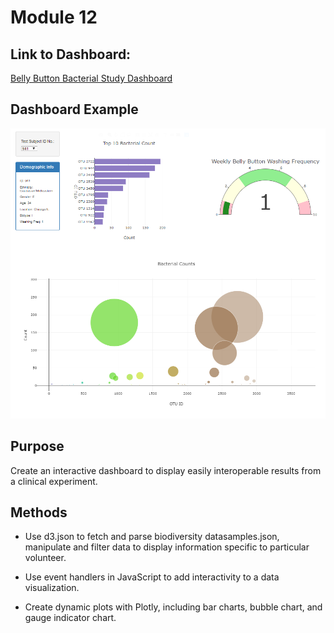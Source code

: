 # Module 12

## Link to Dashboard: 
[Belly Button Bacterial Study Dashboard](https://calistic.github.io/BacterialSpeciesDashboard/)

## Dashboard Example
![](https://github.com/Calistic/BacterialSpeciesDashboard/blob/master/pics/example1.PNG)

## Purpose
Create an interactive dashboard to display easily interoperable results from a clinical experiment.

## Methods
- Use d3.json to fetch and parse biodiversity datasamples.json, manipulate and filter data to display information specific to particular volunteer.

- Use event handlers in JavaScript to add interactivity to a data visualization.

- Create dynamic plots with Plotly, including bar charts, bubble chart, and gauge indicator chart.
